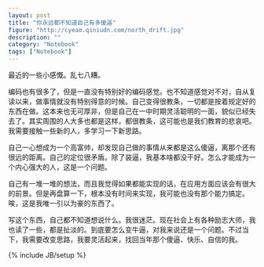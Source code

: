 ```yaml
---
layout: post
title: "你永远都不知道自己有多傻逼"
figure: "http://cyeam.qiniudn.com/north_drift.jpg"
description: ""
category: "Notebook"
tags: ["Notebook"]
---
```


最近的一些小感慨。乱七八糟。

编码也有很多了，但是一直没有特别好的编码感觉。也不知道感觉对不对，自从复读以来，做事情就没有特别得意的时候。自己变得很教条，一切都是按着规定好的东西在做。这本来也无可厚非，但是自己在一中时期灵活聪明的一面，貌似已经失去了。其实周围的人大多也都是这样，都很教条，这可能也是我们教育的悲哀吧。我需要接触一些新的人，多学习一下新思路。

自己一心想成为一个高富帅，却发现自己做的事情从来都是这么傻逼，离那个还有很远的距离。自己的定位很矛盾。除了装逼，我基本啥都没干好。怎么才能成为一个内心强大的人，这是一个问题。

自己有一堆一堆的想法，而且我觉得如果都能实现的话，在应用方面应该会有很大的前景。但是再盘算一下，根本没有时间来实现，我可能也没有那个能力搞定。唉，这是我唯一引以为豪的东西了。

写这个东西，自己都不知道想说什么。我很迷茫。现在社会上有各种励志大师，我也读了一些，都是扯淡的。到底要怎么变牛逼，对我来说还是一个问题。不过当下，我需要改变思路，我要灵活起来，找回当年那个傻逼、快乐、自信的我。

{% include JB/setup %}
